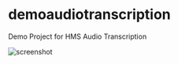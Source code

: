 # demoaudiotranscription

Demo Project for HMS Audio Transcription

![screenshot](https://i.imgur.com/OhNrfzO.png)
